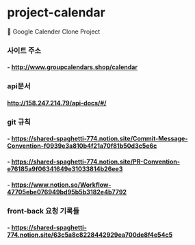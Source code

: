 # project-calendar
📅 Google Calender Clone Project

### 사이트 주소 
#### - http://www.groupcalendars.shop/calendar

### api문서
#### http://158.247.214.79/api-docs/#/

### git 규칙
#### - https://shared-spaghetti-774.notion.site/Commit-Message-Convention-f0939e3a810b4f21a70f81b50d3c5e6c
#### - https://shared-spaghetti-774.notion.site/PR-Convention-e76185a9f06341649e31033814b26ee3
#### - https://www.notion.so/Workflow-47705ebe076949bd95b5b3182e4b7792

### front-back 요청 기록들
#### - https://shared-spaghetti-774.notion.site/63c5a8c8228442929ea700de8f4e54c5

